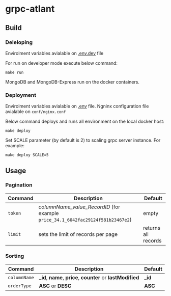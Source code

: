 # grpc-atlant

## Build

### Deleloping
Envirolment variables avialable on [.env.dev](.env.dev) file

For run on developer mode execute below command:
```
make run
```
MongoDB and MongoDB-Express run on the docker containers.

### Deployment
Envirolment variables avialable on [.env](.env) file.
Ngninx configuration file avialable on `conf/nginx.conf`

Below command deploys and runs all environment on the local docker host:
```
make deploy
```

Set SCALE parameter (by default is 2) to scaling grpc server instance. For example:
```
make deploy SCALE=5
```

## Usage
### Pagination
| Command | Description | Default |
| --- | --- | --- |
| `token` | *columnName_value_RecordID* (for example `price_34.1_6042fac29124f581b23467e2`) | empty
| `limit` | sets the limit of records per page | returns all records
### Sorting
| Command | Description | Default |
| --- | --- | --- |
| `columnName` | **_id**, **name**, **price**, **counter** or **lastModified** | **_id**
| `orderType` | **ASC** or **DESC** | **ASC**






